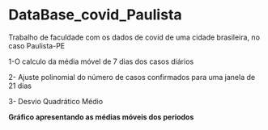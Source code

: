 # DataBase_covid_Paulista
Trabalho de faculdade com os dados de covid de uma cidade brasileira, no caso Paulista-PE


1-O calculo da média móvel de 7 dias dos casos diários

2- Ajuste polinomial do número de casos confirmados para uma janela de 21 dias 

3- Desvio Quadrático Médio

**Gráfico apresentando as médias móveis dos periodos**
